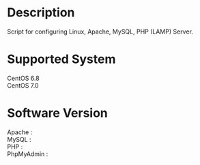 # Description
Script for configuring Linux, Apache, MySQL, PHP (LAMP) Server.

# Supported System
CentOS 6.8 <br />
CentOS 7.0 <br />

# Software Version
Apache : <br />
MySQL : <br />
PHP : <br />
PhpMyAdmin : <br />
